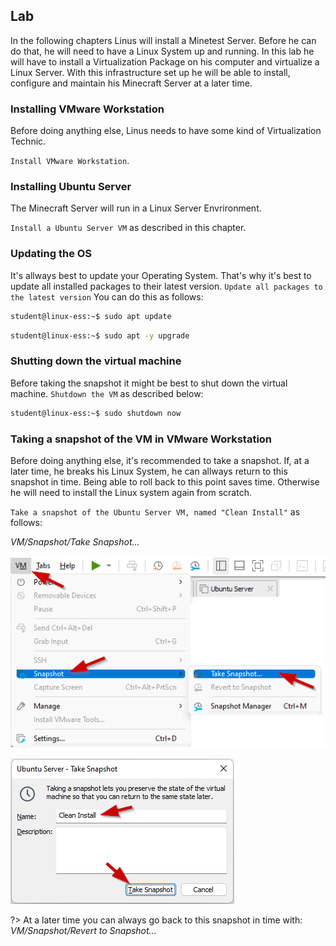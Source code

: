 ## Lab <!-- {docsify-ignore} -->
In the following chapters Linus will install a Minetest Server. Before he can do that, he will need to have a Linux System up and running. In this lab he will have to install a Virtualization Package on his computer and virtualize a Linux Server. With this infrastructure set up he will be able to install, configure and maintain his Minecraft Server at a later time.

### Installing VMware Workstation 

Before doing anything else, Linus needs to have some kind of Virtualization Technic. 

`Install VMware Workstation`.

### Installing Ubuntu Server

The Minecraft Server will run in a Linux Server Envrironment. 

`Install a Ubuntu Server VM` as described in this chapter. 

### Updating the OS

It's allways best to update your Operating System. That's why it's best to update all installed packages to their latest version.
`Update all packages to the latest version` 
You can do this as follows:

```bash
student@linux-ess:~$ sudo apt update
```

```bash
student@linux-ess:~$ sudo apt -y upgrade
```

### Shutting down the virtual machine

Before taking the snapshot it might be best to shut down the virtual machine. 
`Shutdown the VM` as described below:

```bash
student@linux-ess:~$ sudo shutdown now
```


### Taking a snapshot of the VM in VMware Workstation

Before doing anything else, it's recommended to take a snapshot. If, at a later time, he breaks his Linux System, he can allways return to this snapshot in time.
Being able to roll back to this point saves time. Otherwise he will need to install the Linux system again from scratch.

`Take a snapshot of the Ubuntu Server VM, named "Clean Install"` as follows:

_VM/Snapshot/Take Snapshot..._
 

![Installation_LAB_Take_Snapshot](../images/02/Installation_LAB_Take_Snapshot.png)

![Installation_LAB_Take_Snapshot_Name](../images/02/Installation_LAB_Take_Snapshot_Name.png)


?> <i class="fa-solid fa-circle-info"></i> At a later time you can always go back to this snapshot in time with:  _VM/Snapshot/Revert to Snapshot..._
